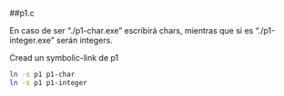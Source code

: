 ##p1.c

En caso de ser “./p1-char.exe” escribirá chars, mientras que si es “./p1-integer.exe” serán integers.

Cread un symbolic-link de p1

```bash
ln -s p1 p1-char
ln -s p1 p1-integer
```
